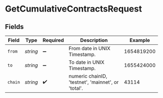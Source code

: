 # GetCumulativeContractsRequest


## Fields

| Field                                              | Type                                               | Required                                           | Description                                        | Example                                            |
| -------------------------------------------------- | -------------------------------------------------- | -------------------------------------------------- | -------------------------------------------------- | -------------------------------------------------- |
| `from`                                             | *string*                                           | :heavy_minus_sign:                                 | From date in UNIX Timestamp.                       | 1654819200                                         |
| `to`                                               | *string*                                           | :heavy_minus_sign:                                 | To date in UNIX Timestamp.                         | 1655424000                                         |
| `chain`                                            | *string*                                           | :heavy_check_mark:                                 | numeric chainID, 'testnet', 'mainnet', or 'total'. | 43114                                              |